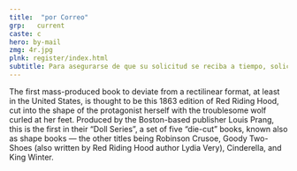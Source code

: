 ```yaml
---
title:  "por Correo"
grp:   current
caste: c
hero: by-mail
zmg: 4r.jpg
plnk: register/index.html 
subtitle: Para asegurarse de que su solicitud se reciba a tiempo, solicítela en línea o en persona.
---
```

The first mass-produced book to deviate from a rectilinear format, at least in the United States, is thought to be this 1863 edition of Red Riding Hood, cut into the shape of the protagonist herself with the troublesome wolf curled at her feet. Produced by the Boston-based publisher Louis Prang, this is the first in their “Doll Series”, a set of five “die-cut” books, known also as shape books — the other titles being Robinson Crusoe, Goody Two-Shoes (also written by Red Riding Hood author Lydia Very), Cinderella, and King Winter. 

